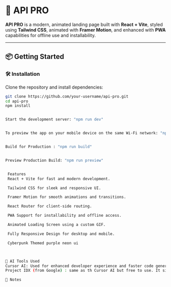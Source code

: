 # 🚀 API PRO

**API PRO** is a modern, animated landing page built with **React + Vite**, styled using **Tailwind CSS**, animated with **Framer Motion**, and enhanced with **PWA** capabilities for offline use and installability.

---

## 📦 Getting Started

### 🛠️ Installation

Clone the repository and install dependencies:

```bash
git clone https://github.com/your-username/api-pro.git
cd api-pro
npm install


Start the development server: "npm run dev"


To preview the app on your mobile device on the same Wi-Fi network: "npm run dev -- --host"


Build for Production : "npm run build"


Preview Production Build: "npm run preview"


 Features
 React + Vite for fast and modern development.

 Tailwind CSS for sleek and responsive UI.

 Framer Motion for smooth animations and transitions.

 React Router for client-side routing.

 PWA Support for installability and offline access.

 Animated Loading Screen using a custom GIF.

 Fully Responsive Design for desktop and mobile.

 Cyberpunk Themed purple neon ui 



🧠 AI Tools Used
Cursor AI: Used for enhanced developer experience and faster code generation, refactoring, and AI-assisted debugging.
Project IDX (from Google) : same as th Cursor AI but free to use. It simply made my code even better using their generative ai and much easy to debug the error

📝 Notes











```
